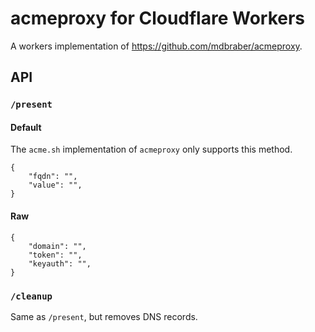 # acmeproxy for Cloudflare Workers

A workers implementation of <https://github.com/mdbraber/acmeproxy>.


## API

### `/present`

#### Default

The `acme.sh` implementation of `acmeproxy` only supports this method.

```jsonc
{
	"fqdn": "",
	"value": "",
}
```

#### Raw

```jsonc
{
	"domain": "",
	"token": "",
	"keyauth": "",
}
```

### `/cleanup`

Same as `/present`, but removes DNS records.